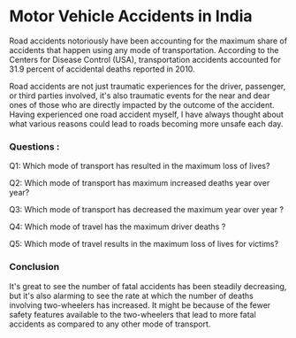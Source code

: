 # Motor Vehicle Accidents in India

Road accidents notoriously have been accounting for the maximum share of accidents that happen using any mode of transportation. 
According to the Centers for Disease Control (USA), transportation accidents accounted for 31.9 percent of accidental deaths reported in 2010.

Road accidents are not just traumatic experiences for the driver, passenger, or third parties involved, it's also traumatic events for the near and
dear ones of those who are directly impacted by the outcome of the accident. Having experienced one road accident myself, I have always thought about 
what various reasons could lead to roads becoming more unsafe each day.

###  Questions :

Q1: Which mode of transport has resulted in the maximum loss of lives?

Q2: Which mode of transport has maximum increased deaths year over year?

Q3: Which mode of transport has decreased the maximum year over year ?

Q4: Which mode of travel has the maximum driver deaths ?

Q5: Which mode of travel results in the maximum loss of lives for victims?

### Conclusion

It's great to see the number of fatal accidents has been steadily decreasing, but it's also alarming to see the rate at which the number of deaths 
involving two-wheelers has increased. It might be because of the fewer safety features available to the two-wheelers that lead to more fatal accidents
as compared to any other mode of transport.
